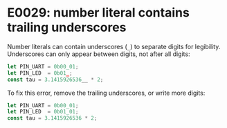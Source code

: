 # E0029: number literal contains trailing underscores

Number literals can contain underscores (`_`) to separate digits for legibility.
Underscores can only appear between digits, not after all digits:

```javascript
let PIN_UART = 0b00_01;
let PIN_LED  = 0b01_;
const tau = 3.1415926536__ * 2;
```

To fix this error, remove the trailing underscores, or write more digits:

```javascript
let PIN_UART = 0b00_01;
let PIN_LED  = 0b01_01;
const tau = 3.1415926536 * 2;
```
